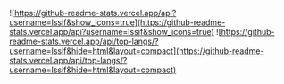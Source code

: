![https://github-readme-stats.vercel.app/api?username=Issif&show_icons=true](https://github-readme-stats.vercel.app/api?username=Issif&show_icons=true)
![https://github-readme-stats.vercel.app/api/top-langs/?username=Issif&hide=html&layout=compact](https://github-readme-stats.vercel.app/api/top-langs/?username=Issif&hide=html&layout=compact)
